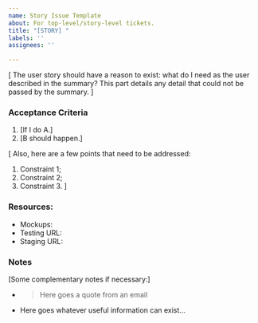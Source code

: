 ```yaml
---
name: Story Issue Template
about: For top-level/story-level tickets.
title: "[STORY] "
labels: ''
assignees: ''

---
```


[
The user story should have a reason to exist: what do I need as the user described in the summary?
This part details any detail that could not be passed by the summary.
]


### Acceptance Criteria

1. [If I do A.]
1. [B should happen.]

[
Also, here are a few points that need to be addressed:

1. Constraint 1;
1. Constraint 2;
1. Constraint 3.
]


### Resources:

* Mockups: 
* Testing URL: 
* Staging URL: 


### Notes

[Some complementary notes if necessary:]

* > Here goes a quote from an email
* Here goes whatever useful information can exist…
